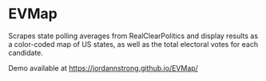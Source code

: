 # EVMap

Scrapes state polling averages from RealClearPolitics and display results as a color-coded map of US states, as well as the total electoral votes for each candidate.

Demo available at https://jordannstrong.github.io/EVMap/
